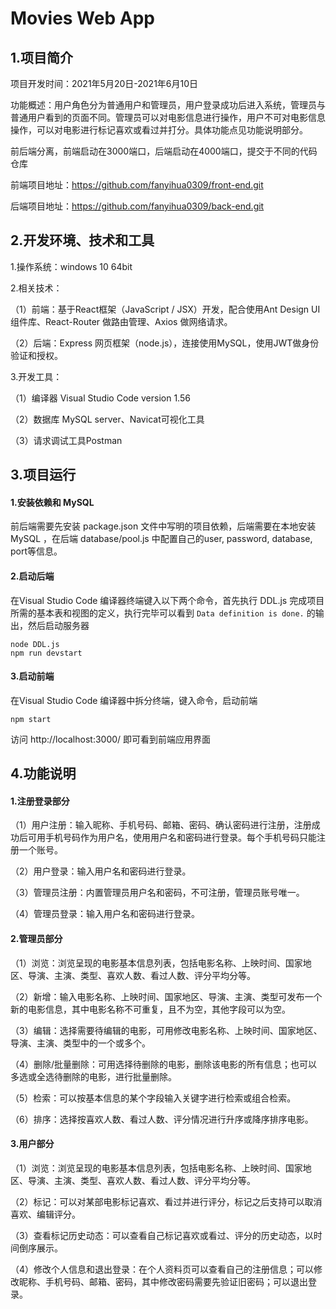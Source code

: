 # Movies Web App

## 1.项目简介

项目开发时间：2021年5月20日-2021年6月10日

功能概述：用户角色分为普通用户和管理员，用户登录成功后进入系统，管理员与普通用户看到的页面不同。管理员可以对电影信息进行操作，用户不可对电影信息操作，可以对电影进行标记喜欢或看过并打分。具体功能点见功能说明部分。

前后端分离，前端启动在3000端口，后端启动在4000端口，提交于不同的代码仓库

前端项目地址：https://github.com/fanyihua0309/front-end.git

后端项目地址：https://github.com/fanyihua0309/back-end.git



## 2.开发环境、技术和工具

1.操作系统：windows 10 64bit

2.相关技术：

（1）前端：基于React框架（JavaScript / JSX）开发，配合使用Ant Design UI 组件库、React-Router 做路由管理、Axios 做网络请求。 

（2）后端：Express 网页框架（node.js），连接使用MySQL，使用JWT做身份验证和授权。

3.开发工具：

（1）编译器 Visual Studio Code version 1.56

（2）数据库 MySQL server、Navicat可视化工具

（3）请求调试工具Postman



## 3.项目运行

#### 1.安装依赖和 MySQL

前后端需要先安装 package.json 文件中写明的项目依赖，后端需要在本地安装 MySQL ，在后端 database/pool.js 中配置自己的user, password, database, port等信息。

#### 2.启动后端

在Visual Studio Code 编译器终端键入以下两个命令，首先执行 DDL.js 完成项目所需的基本表和视图的定义，执行完毕可以看到 `Data definition is done.` 的输出，然后启动服务器

```
node DDL.js
npm run devstart
```

#### 3.启动前端

在Visual Studio Code 编译器中拆分终端，键入命令，启动前端

```
npm start
```

访问 http://localhost:3000/ 即可看到前端应用界面



## 4.功能说明

#### 1.注册登录部分

（1）用户注册：输入昵称、手机号码、邮箱、密码、确认密码进行注册，注册成功后可用手机号码作为用户名，使用用户名和密码进行登录。每个手机号码只能注册一个账号。

（2）用户登录：输入用户名和密码进行登录。

（3）管理员注册：内置管理员用户名和密码，不可注册，管理员账号唯一。

（4）管理员登录：输入用户名和密码进行登录。

#### 2.管理员部分

（1）浏览：浏览呈现的电影基本信息列表，包括电影名称、上映时间、国家地区、导演、主演、类型、喜欢人数、看过人数、评分平均分等。

（2）新增：输入电影名称、上映时间、国家地区、导演、主演、类型可发布一个新的电影信息，其中电影名称不可重复，且不为空，其他字段可以为空。

（3）编辑：选择需要待编辑的电影，可用修改电影名称、上映时间、国家地区、导演、主演、类型中的一个或多个。

（4）删除/批量删除：可用选择待删除的电影，删除该电影的所有信息；也可以多选或全选待删除的电影，进行批量删除。

（5）检索：可以按基本信息的某个字段输入关键字进行检索或组合检索。

（6）排序：选择按喜欢人数、看过人数、评分情况进行升序或降序排序电影。

#### 3.用户部分

（1）浏览：浏览呈现的电影基本信息列表，包括电影名称、上映时间、国家地区、导演、主演、类型、喜欢人数、看过人数、评分平均分等。

（2）标记：可以对某部电影标记喜欢、看过并进行评分，标记之后支持可以取消喜欢、编辑评分。

（3）查看标记历史动态：可以查看自己标记喜欢或看过、评分的历史动态，以时间倒序展示。

（4）修改个人信息和退出登录：在个人资料页可以查看自己的注册信息；可以修改昵称、手机号码、邮箱、密码，其中修改密码需要先验证旧密码；可以退出登录。



